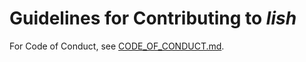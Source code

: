 # Guidelines for Contributing to *lish*

For Code of Conduct, see [CODE_OF_CONDUCT.md](CODE_OF_CONDUCT.md).

